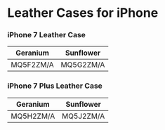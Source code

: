 # Leather Cases for iPhone

### iPhone 7 Leather Case

| Geranium | Sunflower |
|-----|-----|
| MQ5F2ZM/A | MQ5G2ZM/A |

### iPhone 7 Plus Leather Case

| Geranium | Sunflower |
|-----|-----|
| MQ5H2ZM/A | MQ5J2ZM/A |

